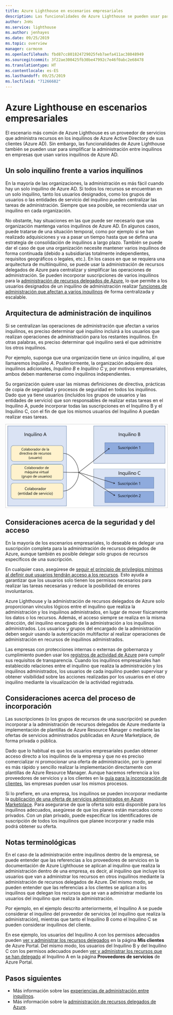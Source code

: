```yaml
---
title: Azure Lighthouse en escenarios empresariales
description: Las funcionalidades de Azure Lighthouse se pueden usar para simplificar la administración entre inquilinos en empresas que utilizan varios inquilinos de Azure AD.
author: JnHs
ms.service: lighthouse
ms.author: jenhayes
ms.date: 09/25/2019
ms.topic: overview
manager: carmonm
ms.openlocfilehash: fbd87cc801824729025feb7aefa411ac38048949
ms.sourcegitcommit: 3f22ae300425fb30be47992c7e46f0abc2e68478
ms.translationtype: HT
ms.contentlocale: es-ES
ms.lasthandoff: 09/25/2019
ms.locfileid: "71266682"
---
```

# <a name="azure-lighthouse-in-enterprise-scenarios"></a>Azure Lighthouse en escenarios empresariales

El escenario más común de Azure Lighthouse es un proveedor de servicios que administra recursos en los inquilinos de Azure Active Directory de sus clientes (Azure AD). Sin embargo, las funcionalidades de Azure Lighthouse también se pueden usar para simplificar la administración entre inquilinos en empresas que usan varios inquilinos de Azure AD.

## <a name="single-vs-multiple-tenants"></a>Un solo inquilino frente a varios inquilinos

En la mayoría de las organizaciones, la administración es más fácil cuando hay un solo inquilino de Azure AD. Si todos los recursos se encuentran en un solo inquilino, tanto los usuarios designados, como los grupos de usuarios o las entidades de servicio del inquilino pueden centralizar las tareas de administración. Siempre que sea posible, se recomienda usar un inquilino en cada organización.

No obstante, hay situaciones en las que puede ser necesario que una organización mantenga varios inquilinos de Azure AD. En algunos casos, puede tratarse de una situación temporal, como por ejemplo si se han realizado adquisiciones y va a pasar un tiempo hasta que se defina una estrategia de consolidación de inquilinos a largo plazo. También se puede dar el caso de que una organización necesite mantener varios inquilinos de forma continuada (debido a subsidiarias totalmente independientes, requisitos geográficos o legales, etc.). En los casos en que se requiera una arquitectura de multiinquilino, se puede usar la administración de recursos delegados de Azure para centralizar y simplificar las operaciones de administración. Se pueden incorporar suscripciones de varios inquilinos para la [administración de recursos delegados de Azure](azure-delegated-resource-management.md), lo que permite a los usuarios designados de un inquilino de administración realizar [funciones de administración que afectan a varios inquilinos](cross-tenant-management-experience.md) de forma centralizada y escalable.

## <a name="tenant-management-architecture"></a>Arquitectura de administración de inquilinos

Si se centralizan las operaciones de administración que afectan a varios inquilinos, es preciso determinar qué inquilino incluirá a los usuarios que realizan operaciones de administración para los restantes inquilinos. En otras palabras, es preciso determinar qué inquilino será el que administre los otros inquilinos.

Por ejemplo, suponga que una organización tiene un único inquilino, al que llamaremos <bpt id="p1">*</bpt>Inquilino A<ept id="p1">*</ept>. Posteriormente, la organización adquiere dos inquilinos adicionales, *Inquilino B* e *Inquilino C* y, por motivos empresariales, ambos deben mantenerse como inquilinos independientes.

Su organización quiere usar las mismas definiciones de directiva, prácticas de copia de seguridad y procesos de seguridad en todos los inquilinos. Dado que ya tiene usuarios (incluidos los grupos de usuarios y las entidades de servicio) que son responsables de realizar estas tareas en el Inquilino A, puede incorporar todas las suscripciones en el Inquilino B y el Inquilino C, con el fin de que los mismos usuarios del Inquilino A puedan realizar esas tareas.

![Los usuarios del Inquilino A administran los recursos del Inquilino B y del Inquilino C](../media/enterprise-azure-lighthouse.jpg)

## <a name="security-and-access-considerations"></a>Consideraciones acerca de la seguridad y del acceso

En la mayoría de los escenarios empresariales, lo deseable es delegar una suscripción completa para la administración de recursos delegados de Azure, aunque también es posible delegar solo grupos de recursos específicos de una suscripción.

En cualquier caso, asegúrese de [seguir el principio de privilegios mínimos al definir qué usuarios tendrán acceso a los recursos](recommended-security-practices.md#assign-permissions-to-groups-using-the-principle-of-least-privilege). Esto ayuda a garantizar que los usuarios solo tienen los permisos necesarios para realizar las tareas necesarias y reduce la posibilidad de errores involuntarios.

Azure Lighthouse y la administración de recursos delegados de Azure solo proporcionan vínculos lógicos entre el inquilino que realiza la administración y los inquilinos administrados, en lugar de mover físicamente los datos o los recursos. Además, el acceso siempre se realiza en la misma dirección, del inquilino encargado de la administración a los inquilinos administrados.  Los usuarios y grupos del encargado de la administración deben seguir usando la autenticación multifactor al realizar operaciones de administración en recursos de inquilinos administrados.

Las empresas con protecciones internas o externas de gobernanza y cumplimiento pueden usar los [registros de actividad de Azure](https://docs.microsoft.com/azure/azure-monitor/platform/activity-logs-overview) para cumplir sus requisitos de transparencia. Cuando los inquilinos empresariales han establecido relaciones entre el inquilino que realiza la administración y los inquilinos administrados, los usuarios de cada inquilino pueden supervisar y obtener visibilidad sobre las acciones realizadas por los usuarios en el otro inquilino mediante la visualización de la actividad registrada.

## <a name="onboarding-process-considerations"></a>Consideraciones acerca del proceso de incorporación

Las suscripciones (o los grupos de recursos de una suscripción) se pueden incorporar a la administración de recursos delegados de Azure mediante la implementación de plantillas de Azure Resource Manager o mediante las ofertas de servicios administrados publicadas en Azure Marketplace, de forma privada o pública.

Dado que lo habitual es que los usuarios empresariales puedan obtener acceso directo a los inquilinos de la empresa y que no es preciso comercializar ni promocionar una oferta de administración, por lo general es más rápido y sencillo realizar la implementación directamente con plantillas de Azure Resource Manager. Aunque hacemos referencia a los proveedores de servicios y a los clientes en la [guía para la incorporación de clientes](../how-to/onboard-customer.md), las empresas pueden usar los mismos procesos.

Si lo prefiere, en una empresa, los inquilinos se pueden incorporar mediante la [publicación de una oferta de servicios administrados en Azure Marketplace](../how-to/publish-managed-services-offers.md). Para asegurarse de que la oferta solo está disponible para los inquilinos adecuados, asegúrese de que los planes están marcados como privados. Con un plan privado, puede especificar los identificadores de suscripción de todos los inquilinos que planee incorporar y nadie más podrá obtener su oferta.

## <a name="terminology-notes"></a>Notas terminológicas

En el caso de la administración entre inquilinos dentro de la empresa, se puede entender que las referencias a los proveedores de servicios en la documentación de Azure Lighthouse se aplican al inquilino que realiza la administración dentro de una empresa, es decir, al inquilino que incluye los usuarios que van a administrar los recursos en otros inquilinos mediante la administración de recursos delegados de Azure. Del mismo modo, se pueden entender que las referencias a los clientes se aplican a los inquilinos que delegan los recursos que se van a administrar mediante los usuarios del inquilino que realiza la administración.

Por ejemplo, en el ejemplo descrito anteriormente, el Inquilino A se puede considerar el inquilino del proveedor de servicios (el inquilino que realiza la administración), mientras que tanto el Inquilino B como el Inquilino C se pueden considerar inquilinos del cliente.

En ese ejemplo, los usuarios del Inquilino A con los permisos adecuados pueden [ver y administrar los recursos delegados](../how-to/view-manage-customers.md) en la página **Mis clientes** de Azure Portal. Del mismo modo, los usuarios del Inquilino B y del Inquilino C con los permisos adecuados pueden [ver y administrar los recursos que se han delegado](../how-to/view-manage-service-providers.md) al Inquilino A en la página **Proveedores de servicios** de Azure Portal.

## <a name="next-steps"></a>Pasos siguientes

- Más información sobre las [experiencias de administración entre inquilinos](cross-tenant-management-experience.md).
- Más información sobre la [administración de recursos delegados de Azure](azure-delegated-resource-management.md).